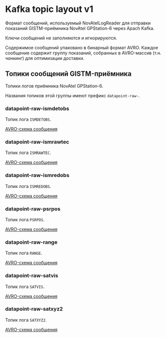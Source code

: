 Kafka topic layout v1
=====================

Формат сообщений, используемый NovAtelLogReader для отправки показаний
GISTM-приёмника NovAtel GPStation-6 через Apach Kafka.

Ключи сообщений не заполняются и игнорируются.

Содержимое сообщений упаковано в бинарный формат AVRO. Каждое сообщение содержит
группу показаний, собранных в AVRO-массив (т.н. _чанкинг_) для оптимизации
доставки.

## Топики сообщений GISTM-приёмника

Топики логов приёмника NovAtel GPStation-6.

Названия топиков этой группы имеют префикс `datapoint-raw-`.

### datapoint-raw-ismdetobs

Топик лога `ISMDETOBS`.

[AVRO-схема сообщения](./avro/datapoint-raw-ismdetobs.avsc)

### datapoint-raw-ismrawtec

Топик лога `ISMRAWTEC`.

[AVRO-схема сообщения](./avro/datapoint-raw-ismrawtec.avsc)

### datapoint-raw-ismredobs

Топик лога `ISMREDOBS`.

[AVRO-схема сообщения](./avro/datapoint-raw-ismrawtec.avsc)

### datapoint-raw-psrpos

Топик лога `PSRPOS`.

[AVRO-схема сообщения](./avro/datapoint-raw-ismrawtec.avsc)

### datapoint-raw-range

Топик лога `RANGE`.

[AVRO-схема сообщения](./avro/datapoint-raw-ismrawtec.avsc)

### datapoint-raw-satvis

Топик лога `SATVIS`.

[AVRO-схема сообщения](./avro/datapoint-raw-ismrawtec.avsc)

### datapoint-raw-satxyz2

Топик лога `SATXYZ2`.

[AVRO-схема сообщения](./avro/datapoint-raw-ismrawtec.avsc)
